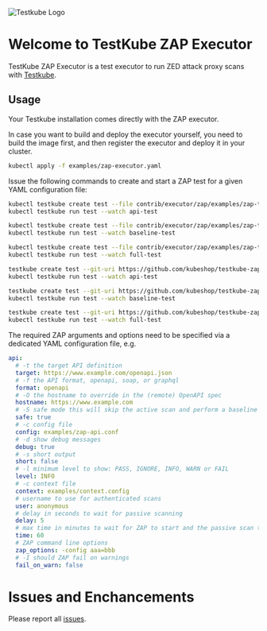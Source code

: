 ![Testkube Logo](https://raw.githubusercontent.com/kubeshop/testkube/main/assets/testkube-color-gray.png)

# Welcome to TestKube ZAP Executor

TestKube ZAP Executor is a test executor to run ZED attack proxy scans with [Testkube](https://testkube.io).  

## Usage

Your Testkube installation comes directly with the ZAP executor.

In case you want to build and deploy the executor yourself, you need to build the image first, and then register the executor and deploy it in your cluster.

```bash
kubectl apply -f examples/zap-executor.yaml
```

Issue the following commands to create and start a ZAP test for a given YAML configuration file:

```bash
kubectl testkube create test --file contrib/executor/zap/examples/zap-tk-api.yaml --type "zap/api" --name api-test --copy-files contrib/executor/zap/examples/zap-tk-api.conf:zap-tk-api.conf
kubectl testkube run test --watch api-test

kubectl testkube create test --file contrib/executor/zap/examples/zap-tk-baseline.yaml --type "zap/baseline" --name baseline-test --copy-files contrib/executor/zap/examples/zap-tk-baseline.conf:zap-tk-baseline.conf
kubectl testkube run test --watch baseline-test

kubectl testkube create test --file contrib/executor/zap/examples/zap-tk-full.yaml --type "zap/full" --name full-test --copy-files contrib/executor/zap/examples/zap-tk-full.conf:zap-tk-full.conf
kubectl testkube run test --watch full-test

testkube create test --git-uri https://github.com/kubeshop/testkube-zap-executor.git --type "zap/api" --name api-test --executor-args "examples/zap-tk-api.yaml" --git-branch main
kubectl testkube run test --watch api-test

testkube create test --git-uri https://github.com/kubeshop/testkube-zap-executor.git --type "zap/baseline" --name baseline-test --executor-args "examples/zap-tk-baseline.yaml" --git-branch main
kubectl testkube run test --watch baseline-test

testkube create test --git-uri https://github.com/kubeshop/testkube-zap-executor.git --type "zap/full" --name full-test --executor-args "examples/zap-tk-full.yaml" --git-branch main
kubectl testkube run test --watch full-test
```

The required ZAP arguments and options need to be specified via a dedicated YAML configuration file, e.g.

```yaml
api:
  # -t the target API definition
  target: https://www.example.com/openapi.json
  # -f the API format, openapi, soap, or graphql
  format: openapi
  # -O the hostname to override in the (remote) OpenAPI spec
  hostname: https://www.example.com
  # -S safe mode this will skip the active scan and perform a baseline scan
  safe: true
  # -c config file
  config: examples/zap-api.conf
  # -d show debug messages
  debug: true
  # -s short output
  short: false
  # -l minimum level to show: PASS, IGNORE, INFO, WARN or FAIL
  level: INFO
  # -c context file
  context: examples/context.config
  # username to use for authenticated scans
  user: anonymous
  # delay in seconds to wait for passive scanning
  delay: 5
  # max time in minutes to wait for ZAP to start and the passive scan to run
  time: 60
  # ZAP command line options
  zap_options: -config aaa=bbb
  # -I should ZAP fail on warnings
  fail_on_warn: false
```

# Issues and Enchancements

Please report all [issues](https://github.com/kubeshop/testkube/issues).
